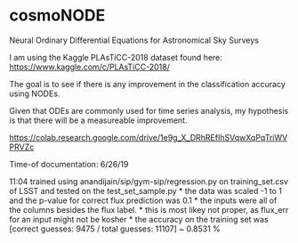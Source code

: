 # cosmoNODE
Neural Ordinary Differential Equations for Astronomical Sky Surveys

I am using the Kaggle PLAsTiCC-2018 dataset found here: https://www.kaggle.com/c/PLAsTiCC-2018/

The goal is to see if there is any improvement in the classification accuracy using NODEs.

Given that ODEs are commonly used for time series analysis, my hypothesis is that there will be a measureable improvement.

https://colab.research.google.com/drive/1e9g_X_DRhREfIhSVqwXqPqTriWVPRVZc





Time-of documentation:
6/26/19

11:04 trained using anandijain/sip/gym-sip/regression.py on training_set.csv of LSST and tested on the test_set_sample.py
	* the data was scaled -1 to 1 and the p-value for correct flux prediction was 0.1
	* the inputs were all of the columns besides the flux label.
	* this is most likey not proper, as flux_err for an input might not be kosher
	* the accuracy on the training set was [correct guesses: 9475 / total guesses: 11107] ~ 0.8531 %